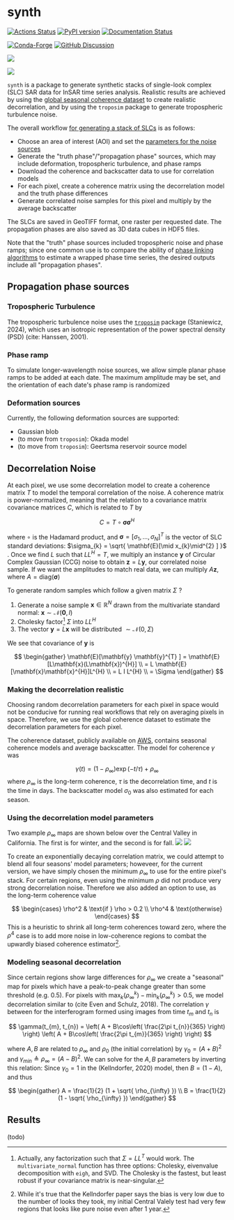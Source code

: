 # synth

[![Actions Status][actions-badge]][actions-link]
[![PyPI version][pypi-version]][pypi-link]
[![Documentation Status][rtd-badge]][rtd-link]

[![Conda-Forge][conda-badge]][conda-link]
[![GitHub Discussion][github-discussions-badge]][github-discussions-link]


<!-- prettier-ignore-start -->
[actions-badge]:            https://github.com/isce-framework/synth/workflows/CI/badge.svg
[actions-link]:             https://github.com/isce-framework/synth/actions
[conda-badge]:              https://img.shields.io/conda/vn/conda-forge/synth
[conda-link]:               https://github.com/conda-forge/synth-feedstock
[github-discussions-badge]: https://img.shields.io/static/v1?label=Discussions&message=Ask&color=blue&logo=github
[github-discussions-link]:  https://github.com/isce-framework/synth/discussions
[pypi-link]:                https://pypi.org/project/synth/
[pypi-platforms]:           https://img.shields.io/pypi/pyversions/synth
[pypi-version]:             https://img.shields.io/pypi/v/synth
[rtd-badge]:                https://readthedocs.org/projects/synth/badge/?version=latest
[rtd-link]:                 https://synth.readthedocs.io/en/latest/?badge=latest

<!-- prettier-ignore-end -->

![](docs/ui-screenshot.png)

![](docs/screenshot-noisy-phase.png)

`synth` is a package to generate synthetic stacks of single-look complex (SLC) SAR data for InSAR time series analysis.
Realistic results are achieved by using the [global seasonal coherence dataset](https://www.nature.com/articles/s41597-022-01189-6) to create realistic decorrelation, and by using the `troposim` package to generate tropospheric turbulence noise.

The overall workflow [for generating a stack of SLCs](src/synth/core.py) is as follows:
- Choose an area of interest (AOI) and set the [parameters for the noise sources](src/synth/config.py#SimulationInputs)
- Generate the "truth phase"/"propagation phase" sources, which may include deformation, tropospheric turbulence, and phase ramps
- Download the coherence and backscatter data to use for correlation models
- For each pixel, create a coherence matrix using the decorrelation model and the truth phase differences
- Generate correlated noise samples for this pixel and multiply by the average backscatter

The SLCs are saved in GeoTIFF format, one raster per requested date.
The propagation phases are also saved as 3D data cubes in HDF5 files.

Note that the "truth" phase sources included tropospheric noise and phase ramps; since one common use is to compare the ability of [phase linking algorithms](https://github.com/isce-framework/dolphin) to estimate a wrapped phase time series, the desired outputs include all "propagation phases".

## Propagation phase sources

### Tropospheric Turbulence

The tropospheric turbulence noise uses the [`troposim`](https://github.com/scottstanie/troposim) package (Staniewicz, 2024), which uses an isotropic representation of the power spectral density (PSD) (cite: Hanssen, 2001).

### Phase ramp

To simulate longer-wavelength noise sources, we allow simple planar phase ramps to be added at each date.
The maximum amplitude may be set, and the orientation of each date's phase ramp is randomized

### Deformation sources

Currently, the following deformation sources are supported:
- Gaussian blob
- (to move from `troposim`): Okada model
- (to move from `troposim`): Geertsma reservoir source model

## Decorrelation Noise

At each pixel, we use some decorrelation model to create a coherence matrix $T$ to model the temporal correlation of the noise.
A coherence matrix is power-normalized, meaning that the relation to a covariance matrix covariance matrices $C$, which is related to $T$ by

$$
C = T \circ \boldsymbol{\sigma}\boldsymbol{\sigma}^{H}
$$

where $\circ$ is the Hadamard product, and $\boldsymbol{\sigma}= [\sigma_{1}, \dots, \sigma_{N}]^{T}$ is the vector of SLC standard deviations: $\sigma_{k} = \sqrt{ \mathbf{E}[\mid x_{k}\mid^{2} ] }$  .
Once we find $L$ such that $L L^{H} = T$, we multiply an instance $\mathbf{y}$ of Circular Complex Gaussian (CCG) noise to obtain $\mathbf{z} = L \mathbf{y}$, our correlated noise sample. If we want the amplitudes to match real data, we can multiply $A \mathbf{z}$, where $A = \text{diag}(\mathbf{\boldsymbol{\sigma} })$

To generate random samples which follow a given matrix $\Sigma$ ?

1. Generate a noise sample $\mathbf{x} \in \mathbb{R}^{N}$ drawn from the multivariate standard normal: $\mathbf{x} \sim \mathcal{N}(\mathbf{0}, I)$
2. Cholesky factor[^1] $\Sigma$ into $L L^{H}$
3. The vector $\mathbf{y} = L \mathbf{x}$ will be distributed $\sim \mathcal{N}(0, \Sigma)$

We see that covariance of $\mathbf{y}$ is

$$
\begin{gather}
\mathbf{E}[\mathbf{y} \mathbf{y}^{T} ] = \mathbf{E}[L\mathbf{x}(L\mathbf{x})^{H}] \\
= L \mathbf{E}[\mathbf{x}\mathbf{x}^{H}]L^{H} \\
= L I L^{H} \\
= \Sigma
\end{gather}
$$


[^1]: Actually, any factorization such that $\Sigma = L L^{T}$ would work. The `multivariate_normal` function has three options: Cholesky, eivenvalue decomposition with `eigh`, and SVD. The Cholesky is the fastest, but least robust if your covariance matrix is near-singular.


### Making the decorrelation realistic
Choosing random decorrelation parameters for each pixel in space would not be conducive for running real workflows that rely on averaging pixels in space.
Therefore, we use the global coherence dataset to estimate the decorrelation parameters for each pixel.

The coherence dataset, publicly available on [AWS](https://aws.amazon.com/marketplace/pp/prodview-iz6lnjbdlgcwa#overview), contains seasonal coherence models and average backscatter. The model for coherence $\gamma$ was

$$
\gamma(t) = (1 - \rho_{\infty})\exp(-t / \tau) + \rho_{\infty}
$$
where $\rho_{\infty}$ is the long-term coherence, $\tau$ is the decorrelation time, and $t$ is the time in days.
The backscatter model $\sigma_0$ was also estimated for each season.

### Using the decorrelation model parameters

Two example $\rho_{\infty}$ maps are shown below over the Central Valley in California. The first is for winter, and the second is for fall.
![](docs/rho-infinity-fall.webp)
![](docs/rho-infinity-winter.webp)

To create an exponentially decaying correlation matrix, we could attempt to blend all four seasons' model parameters; howeveer, for the current version, we have simply chosen the minimum $\rho_{\infty}$ to use for the entire pixel's stack.
For certain regions, even using the minimum $\rho$ did not produce very strong decorrelation noise. Therefore we also added an option to use, as the long-term coherence value

$$
\begin{cases}
\rho^2 & \text{if } \rho > 0.2 \\
\rho^4 & \text{otherwise}
\end{cases}
$$
This is a heuristic to shrink all long-term coherences toward zero, where the $\rho^{4}$ case is to add more noise in low-coherence regions to combat the upwardly biased coherence estimator[^2].

[^2]: While it's true that the Kellndorfer paper says the bias is very low due to the number of looks they took, my initial Central Valely test had very few regions that looks like pure noise even after 1 year.

### Modeling seasonal decorrelation

Since certain regions show large differences for $\rho_{\infty}$ we create a "seasonal" map for pixels which have a peak-to-peak change greater than some threshold (e.g. 0.5).
For pixels with $\max_{k}(\rho^{k}_{\infty}) - \min_{k}(\rho_{\infty}^{k})>0.5$, we model decorrelation similar to (cite Even and Schulz, 2018). The correlation $\gamma$ between for the interferogram formed using images from time $t_{m}$ and $t_{n}$ is

$$
\gamma(t_{m}, t_{n}) = \left( A + B\cos\left( \frac{2\pi t_{n}}{365} \right) \right) \left( A + B\cos\left( \frac{2\pi t_{m}}{365} \right) \right)
$$

where $A, B$ are related to $\rho_{\infty}$ and $\rho_{0}$ (the initial correlation) by $\gamma_{0} = (A + B)^{2}$ and $\gamma_{min} \triangleq \rho_{\infty} = (A - B)^{2}$.
We can solve for the $A, B$ parameters by inverting this relation: Since $\gamma_{0}=1$ in the (Kellndorfer, 2020) model, then $B = (1 - A)$, and thus

$$
\begin{gather}
A = \frac{1}{2} (1 + \sqrt{ \rho_{\infty} })  \\
B = \frac{1}{2} (1 - \sqrt{ \rho_{\infty} })
\end{gather}
$$

## Results

(todo)
